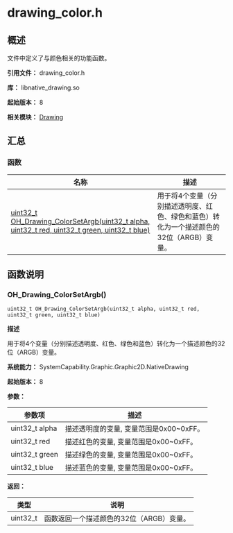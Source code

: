 # drawing_color.h

## 概述

文件中定义了与颜色相关的功能函数。

**引用文件：** drawing_color.h

**库：** libnative_drawing.so

**起始版本：** 8

**相关模块：** [Drawing](capi-drawing.md)

## 汇总

### 函数

| 名称 | 描述 |
| -- | -- |
| [uint32_t OH_Drawing_ColorSetArgb(uint32_t alpha, uint32_t red, uint32_t green, uint32_t blue)](#oh_drawing_colorsetargb) | 用于将4个变量（分别描述透明度、红色、绿色和蓝色）转化为一个描述颜色的32位（ARGB）变量。 |

## 函数说明

### OH_Drawing_ColorSetArgb()

```
uint32_t OH_Drawing_ColorSetArgb(uint32_t alpha, uint32_t red, uint32_t green, uint32_t blue)
```

**描述**

用于将4个变量（分别描述透明度、红色、绿色和蓝色）转化为一个描述颜色的32位（ARGB）变量。

**系统能力：** SystemCapability.Graphic.Graphic2D.NativeDrawing

**起始版本：** 8


**参数：**

| 参数项 | 描述 |
| -- | -- |
| uint32_t alpha | 描述透明度的变量, 变量范围是0x00~0xFF。 |
| uint32_t red | 描述红色的变量, 变量范围是0x00~0xFF。 |
| uint32_t green | 描述绿色的变量, 变量范围是0x00~0xFF。 |
| uint32_t blue | 描述蓝色的变量, 变量范围是0x00~0xFF。 |

**返回：**

| 类型 | 说明 |
| -- | -- |
| uint32_t | 函数返回一个描述颜色的32位（ARGB）变量。 |



